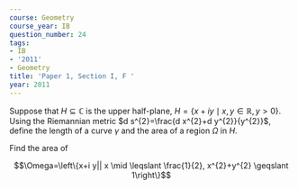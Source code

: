 ```yaml
---
course: Geometry
course_year: IB
question_number: 24
tags:
- IB
- '2011'
- Geometry
title: 'Paper 1, Section I, F '
year: 2011
---
```




Suppose that $H \subseteq \mathbb{C}$ is the upper half-plane, $H=\{x+i y \mid x, y \in \mathbb{R}, y>0\}$. Using the Riemannian metric $d s^{2}=\frac{d x^{2}+d y^{2}}{y^{2}}$, define the length of a curve $\gamma$ and the area of a region $\Omega$ in $H$.

Find the area of

$$\Omega=\left\{x+i y|| x \mid \leqslant \frac{1}{2}, x^{2}+y^{2} \geqslant 1\right\}$$